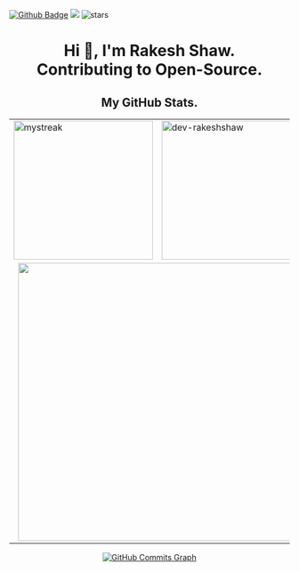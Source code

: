 [![Github Badge](https://img.shields.io/badge/GitHub-100000?style=for-the-badge&logo=github&logoColor=white)](https://github.com/dev-rakeshshaw)
![](https://komarev.com/ghpvc/?username=dev-rakeshshaw)
<img src="https://img.shields.io/github/stars/dev-rakeshshaw?label=Stars" alt="stars">


<h1 align="center">Hi 👋, I'm Rakesh Shaw. <br> Contributing to Open-Source.</h1>

<h2 align="center">My GitHub Stats.</h2>
  <div align="center">
    <table>
    <tr>
        <td width="25%">
          <img src="https://github-readme-streak-stats.herokuapp.com/?user=dev-rakeshshaw&theme=tokyonight" alt="mystreak" height="250"/>
        </td>
        <td width="25%">
<img src="https://github-readme-stats.vercel.app/api?username=dev-rakeshshaw&show_icons=true&locale=en&theme=tokyonight" alt="dev-rakeshshaw" height="250"/>
        </td>
    </tr>
    <tr>
        <td align="center" colspan="2">
        <img src="https://github-readme-stats.vercel.app/api/top-langs/?username=dev-rakeshshaw&count_private=true&langs_count=7&theme=tokyonight&layout=compact" width="500"/>
        </td>
    </tr>
    </table>
<a href="http://www.github.com/dev-rakeshshaw"><img src="https://github-readme-activity-graph.cyclic.app/graph?username=dev-rakeshshaw&theme=merko&bg_color=1A1B27&color=ffffff&line=0891b2&point=ffffff&area_color=1c1917&area=true&hide_border=true&custom_title=GitHub%20Commits%20Graph" alt="GitHub Commits Graph"/></a>
  </div>

    
  


